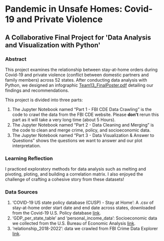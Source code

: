 # Pandemic in Unsafe Homes: Covid-19 and Private Violence
## A Collaborative Final Project for 'Data Analysis and Visualization with Python'

### Abstract
This project examines the relationship between stay-at-home orders during Covid-19 and private violence (conflict between domestic partners and family members) across 52 states. After conducting data analysis with Python, we designed an infographic [Team13_FinalPoster.pdf](https://github.com/hieuhannguyen/Covid19-and-Private-Violence/blob/main/Team13_FinalPoster.pdf) detailing our findings and recommendations.

This project is divided into three parts:
1. The Jupyter Notebook named “Part 1 - FBI CDE Data Crawling” is the code to crawl the data from the FBI CDE website. Please **don’t** rerun this part as it
will take a very long time (about 5 Hours).
2. The Jupyter Notebook named “Part 2 - Data Cleaning and Merging” is the code to clean and merge crime, policy, and socioeconomic data.
3. The Jupyter Notebook named “Part 3 - Data Visualization & Answer to Questions” shows the questions we want to answer and our plot interpretation. 

### Learning Reflection
I practiced exploratory methods for data analysis such as melting and pivoting, ploting, and building a correlation matrix. I also enjoyed the challenge of crafting a cohesive story from these datasets!

### Data Sources
1. ‘COVID-19 US state policy database (CUSP) - Stay at Home’: A .csv of stay-at-home order start date and end date across states, downloaded from the Covid-19 U.S. Policy database [link](https://statepolicies.com/).
2. ‘GDP_per_state_table’ and ‘personal_income_data’: Socioeconomic data we collected from the U.S. Bureau of Economic Analysis [link](https://www.bea.gov/).
3. ‘relationship_2018-2022’: data we crawled from FBI Crime Data Explorer [link](https://cde.ucr.cjis.gov/).
